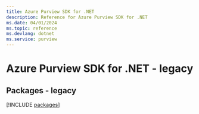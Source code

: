 ```yaml
---
title: Azure Purview SDK for .NET
description: Reference for Azure Purview SDK for .NET
ms.date: 04/01/2024
ms.topic: reference
ms.devlang: dotnet
ms.service: purview
---
```

# Azure Purview SDK for .NET - legacy
## Packages - legacy
[!INCLUDE [packages](purview-index.md)]